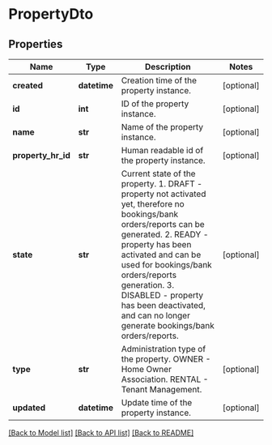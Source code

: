 # PropertyDto

## Properties
Name | Type | Description | Notes
------------ | ------------- | ------------- | -------------
**created** | **datetime** | Creation time of the property instance. | [optional] 
**id** | **int** | ID of the property instance. | [optional] 
**name** | **str** | Name of the property instance. | [optional] 
**property_hr_id** | **str** | Human readable id of the property instance. | [optional] 
**state** | **str** | Current state of the property.  1. DRAFT - property not activated yet, therefore no bookings/bank orders/reports can be generated.  2. READY - property has been activated and can be used for bookings/bank orders/reports generation.  3. DISABLED - property has been deactivated, and can no longer generate bookings/bank orders/reports.  | [optional] 
**type** | **str** | Administration type of the property. OWNER - Home Owner Association. RENTAL - Tenant Management. | [optional] 
**updated** | **datetime** | Update time of the property instance. | [optional] 

[[Back to Model list]](../README.md#documentation-for-models) [[Back to API list]](../README.md#documentation-for-api-endpoints) [[Back to README]](../README.md)

